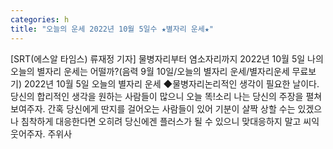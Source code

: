 ```yaml
---
categories: h
title: "오늘의 운세 2022년 10월 5일수 ★별자리 운세★"
---
```

[SRT(에스알 타임스) 류재정 기자] 물병자리부터 염소자리까지 2022년 10월 5일 나의 오늘의 별자리 운세는 어떨까?(음력 9월 10일/오늘의 별자리 운세/별자리운세 무료보기) 2022년 10월 5일 오늘의 별자리 운세 ◆물병자리논리적인 생각이 필요한 날이다. 당신의 합리적인 생각을 원하는 사람들이 많으니 오늘 똑!소리 나는 당신의 주장을 펼쳐 보여주자. 간혹 당신에게 딴지를 걸어오는 사람들이 있어 기분이 살짝 상할 수는 있겠으나 침착하게 대응한다면 오히려 당신에겐 플러스가 될 수 있으니 맞대응하지 말고 씨익 웃어주자. 주위사
